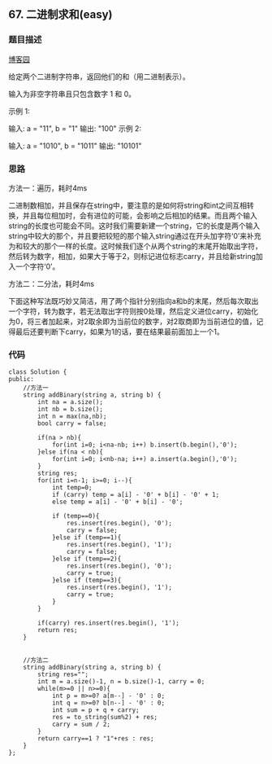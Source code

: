 ## 67. 二进制求和(easy)
### 题目描述
[博客园](https://www.cnblogs.com/ariel-dreamland/p/9151374.html)


给定两个二进制字符串，返回他们的和（用二进制表示）。

输入为非空字符串且只包含数字 1 和 0。

示例 1:

输入: a = "11", b = "1"
输出: "100"
示例 2:

输入: a = "1010", b = "1011"
输出: "10101"


### 思路


方法一：遍历，耗时4ms

二进制数相加，并且保存在string中，要注意的是如何将string和int之间互相转换，并且每位相加时，会有进位的可能，会影响之后相加的结果。而且两个输入string的长度也可能会不同。这时我们需要新建一个string，它的长度是两个输入string中较大的那个，并且要把较短的那个输入string通过在开头加字符‘0’来补充为和较大的那个一样的长度。这时候我们逐个从两个string的末尾开始取出字符，然后转为数字，相加，如果大于等于2，则标记进位标志carry，并且给新string加入一个字符‘0’。


方法二：二分法，耗时4ms

下面这种写法既巧妙又简洁，用了两个指针分别指向a和b的末尾，然后每次取出一个字符，转为数字，若无法取出字符则按0处理，然后定义进位carry，初始化为0，将三者加起来，对2取余即为当前位的数字，对2取商即为当前进位的值，记得最后还要判断下carry，如果为1的话，要在结果最前面加上一个1。



### 代码
```
class Solution {
public:
    //方法一
    string addBinary(string a, string b) {
        int na = a.size();
        int nb = b.size();
        int n = max(na,nb);
        bool carry = false;
        
        if(na > nb){
            for(int i=0; i<na-nb; i++) b.insert(b.begin(),'0');
        }else if(na < nb){
            for(int i=0; i<nb-na; i++) a.insert(a.begin(),'0');
        }
        string res;
        for(int i=n-1; i>=0; i--){
            int temp=0;
            if (carry) temp = a[i] - '0' + b[i] - '0' + 1;
            else temp = a[i] - '0' + b[i] - '0';
            
            if (temp==0){
                res.insert(res.begin(), '0');
                carry = false;
            }else if (temp==1){
                res.insert(res.begin(), '1');
                carry = false;
            }else if (temp==2){
                res.insert(res.begin(), '0');
                carry = true;
            }else if (temp==3){
                res.insert(res.begin(), '1');
                carry = true;
            }
        }
        
        if(carry) res.insert(res.begin(), '1');
        return res;
    }


    //方法二
    string addBinary(string a, string b) {
        string res="";
        int m = a.size()-1, n = b.size()-1, carry = 0;
        while(m>=0 || n>=0){
            int p = m>=0? a[m--] - '0' : 0;
            int q = n>=0? b[n--] - '0' : 0;
            int sum = p + q + carry;
            res = to_string(sum%2) + res;
            carry = sum / 2;
        }
        return carry==1 ? "1"+res : res;
    }
};

```

